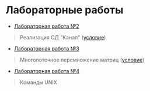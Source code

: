 # Лабораторные работы

+ [Лабораторная работа №2](https://github.com/liub0v/BSU-labs/tree/master/OS/bufferedChanel)

 > Реализация СД "Канал" ([условие](https://github.com/liub0v/BSU-labs/blob/master/OS/bufferedChanel/Channel(%D1%83%D1%81%D0%BB%D0%BE%D0%B2%D0%B8%D0%B5).pdf))

+ [Лабораторная работа №3](https://github.com/liub0v/BSU-labs/tree/master/OS/Matrix)

 > Многопоточное перемножение матриц ([условие](https://github.com/liub0v/BSU-labs/blob/master/OS/Matrix/%D0%9C%D0%B0%D1%82%D1%80%D0%B8%D1%86%D1%8B%20(%D1%83%D1%81%D0%BB%D0%BE%D0%B2%D0%B8%D0%B5).pdf))

+ [Лабораторная работа №4](https://github.com/liub0v/BSU-labs/blob/master/OS/Unix.pdf)

 > Команды UNIX
